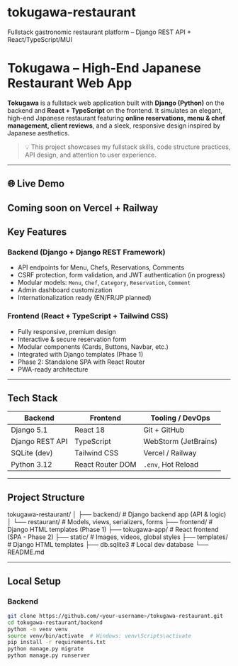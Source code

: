 # tokugawa-restaurant
Fullstack gastronomic restaurant platform – Django REST API + React/TypeScript/MUI


# Tokugawa – High-End Japanese Restaurant Web App

**Tokugawa** is a fullstack web application built with **Django (Python)** on the backend and **React + TypeScript** on the frontend. It simulates an elegant, 
high-end Japanese restaurant featuring **online reservations, menu & chef management, client reviews**, and a sleek, responsive design inspired by Japanese aesthetics.

> 💡 This project showcases my fullstack skills, code structure practices, API design, and attention to user experience.

---

## 🌐 Live Demo
 Coming soon on Vercel + Railway  
---

##  Key Features

###  Backend (Django + Django REST Framework)
- API endpoints for Menu, Chefs, Reservations, Comments
- CSRF protection, form validation, and JWT authentication (in progress)
- Modular models: `Menu`, `Chef`, `Category`, `Reservation`, `Comment`
- Admin dashboard customization
- Internationalization ready (EN/FR/JP planned)

###  Frontend (React + TypeScript + Tailwind CSS)
- Fully responsive, premium design
- Interactive & secure reservation form
- Modular components (Cards, Buttons, Navbar, etc.)
- Integrated with Django templates (Phase 1)
- Phase 2: Standalone SPA with React Router
- PWA-ready architecture

---

##  Tech Stack

| Backend         | Frontend                | Tooling / DevOps         |
|------------------|--------------------------|----------------------------|
| Django 5.1       | React 18                 | Git + GitHub              |
| Django REST API  | TypeScript               | WebStorm (JetBrains)      |
| SQLite (dev)     | Tailwind CSS             | Vercel / Railway          |
| Python 3.12      | React Router DOM         | `.env`, Hot Reload        |

---

##  Project Structure

tokugawa-restaurant/ │ ├── backend/ # Django backend app (API & logic) │ 
└── restaurant/ # Models, views, serializers, forms ├── frontend/ # Django HTML templates (Phase 1) ├── tokugawa-app/ # React frontend (SPA - 
Phase 2) ├── static/ # Images, videos, global styles ├── templates/ # Django HTML templates ├── db.sqlite3 # Local dev database └── README.md


---

## Local Setup

### Backend

```bash
git clone https://github.com/<your-username>/tokugawa-restaurant.git
cd tokugawa-restaurant/backend
python -m venv venv
source venv/bin/activate  # Windows: venv\Scripts\activate
pip install -r requirements.txt
python manage.py migrate
python manage.py runserver
